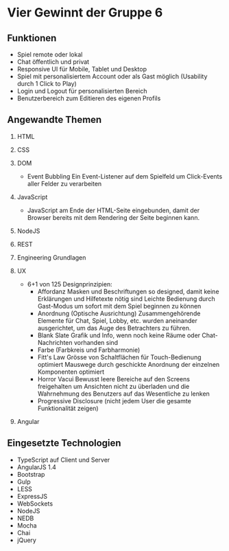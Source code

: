 # Vier Gewinnt der Gruppe 6

## Funktionen
- Spiel remote oder lokal
- Chat öffentlich und privat
- Responsive UI für Mobile, Tablet und Desktop
- Spiel mit personalisiertem Account oder als Gast möglich (Usability durch 1 Click to Play)
- Login und Logout für personalisierten Bereich
- Benutzerbereich zum Editieren des eigenen Profils

## Angewandte Themen
1. HTML
1. CSS
1. DOM
    - Event Bubbling
      Ein Event-Listener auf dem Spielfeld um Click-Events aller Felder zu verarbeiten
1. JavaScript
    - JavaScript am Ende der HTML-Seite eingebunden, damit der Browser bereits mit dem Rendering der Seite beginnen kann.
1. NodeJS
1. REST
1. Engineering Grundlagen
1. UX
    - 6+1 von 125 Designprinzipien:
        - Affordanz
          Masken und Beschriftungen so designed, damit keine Erklärungen und Hilfetexte nötig sind
          Leichte Bedienung durch Gast-Modus um sofort mit dem Spiel beginnen zu können
        - Anordnung (Optische Ausrichtung)
          Zusammengehörende Elemente für Chat, Spiel, Lobby, etc. wurden aneinander ausgerichtet, um das Auge des Betrachters zu führen.
        - Blank Slate
          Grafik und Info, wenn noch keine Räume oder Chat-Nachrichten vorhanden sind
        - Farbe
          (Farbkreis und Farbharmonie)
        - Fitt's Law
          Grösse von Schaltflächen für Touch-Bedienung optimiert
          Mauswege durch geschickte Anordnung der einzelnen Komponenten optimiert
        - Horror Vacui
          Bewusst leere Bereiche auf den Screens freigehalten um Ansichten nicht zu überladen und die Wahrnehmung des Benutzers auf das Wesentliche zu lenken
        - Progressive Disclosure
          (nicht jedem User die gesamte Funktionalität zeigen)

1. Angular


## Eingesetzte Technologien
- TypeScript auf Client und Server
- AngularJS 1.4
- Bootstrap
- Gulp
- LESS
- ExpressJS
- WebSockets
- NodeJS
- NEDB
- Mocha
- Chai
- jQuery

